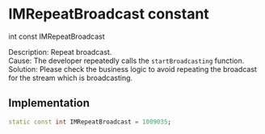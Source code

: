 


# IMRepeatBroadcast constant







int const IMRepeatBroadcast
  




<p>Description: Repeat broadcast. <br>Cause: The developer repeatedly calls the <code>startBroadcasting</code> function. <br>Solution: Please check the business logic to avoid repeating the broadcast for the stream which is broadcasting.</p>



## Implementation

```dart
static const int IMRepeatBroadcast = 1009035;
```







